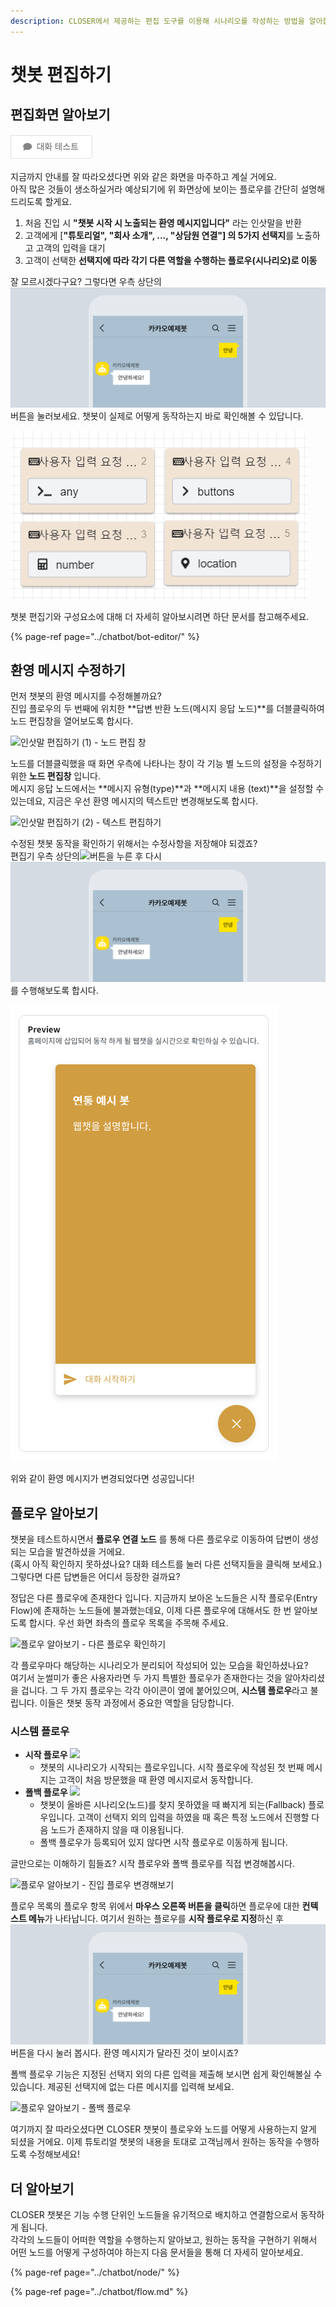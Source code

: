 ```yaml
---
description: CLOSER에서 제공하는 편집 도구를 이용해 시나리오를 작성하는 방법을 알아봅니다.
---
```


# 챗봇 편집하기

## 편집화면 알아보기 <a id="editor"></a>

![&#xD3B8;&#xC9D1;&#xD654;&#xBA74; &#xC54C;&#xC544;&#xBCF4;&#xAE30; \(1\) - &#xD29C;&#xD1A0;&#xB9AC;&#xC5BC; &#xCC57;&#xBD07; &#xC9C4;&#xC785; &#xD50C;&#xB85C;&#xC6B0;](../../.gitbook/assets/image%20%285%29.png)

지금까지 안내를 잘 따라오셨다면 위와 같은 화면을 마주하고 계실 거에요.   
아직 많은 것들이 생소하실거라 예상되기에 위 화면상에 보이는 플로우를 간단히 설명해드리도록 할게요. 

1. 처음 진입 시 **"챗봇 시작 시 노출되는 환영 메시지입니다"** 라는 인삿말을 반환
2. 고객에게 \[**"튜토리얼", "회사 소개", ..., "상담원 연결"\] 의 5가지 선택지**를 노출하고 고객의 입력을 대기
3. 고객이 선택한 **선택지에 따라 각기 다른 역할을 수행하는 플로우\(시나리오\)로 이동** 

잘 모르시겠다구요? 그렇다면 우측 상단의 ![](../../.gitbook/assets/image%20%286%29.png) 버튼을 눌러보세요. 챗봇이 실제로 어떻게 동작하는지 바로 확인해볼 수 있답니다.

![&#xD3B8;&#xC9D1;&#xD654;&#xBA74; &#xC54C;&#xC544;&#xBCF4;&#xAE30; \(2\) - &#xB300;&#xD654; &#xD14C;&#xC2A4;&#xD2B8; &#xD654;&#xBA74;](../../.gitbook/assets/image%20%2843%29.png)

챗봇 편집기와 구성요소에 대해 더 자세히 알아보시려면 하단 문서를 참고해주세요.

{% page-ref page="../chatbot/bot-editor/" %}

## 환영 메시지 수정하기 <a id="welcome-response"></a>

먼저 챗봇의 환영 메시지를 수정해볼까요?   
진입 플로우의 두 번째에 위치한 **답변 반환 노드\(메시지 응답 노드\)**를 더블클릭하여 노드 편집창을 열어보도록 합시다.

![&#xC778;&#xC0BF;&#xB9D0; &#xD3B8;&#xC9D1;&#xD558;&#xAE30; \(1\) - &#xB178;&#xB4DC; &#xD3B8;&#xC9D1; &#xCC3D;](../../.gitbook/assets/jan-31-2019-14-28-57.gif)

노드를 더블클릭했을 때 화면 우측에 나타나는 창이 각 기능 별 노드의 설정을 수정하기 위한 **노드 편집창** 입니다.  
메시지 응답 노드에서는 **메시지 유형\(type\)**과 **메시지 내용 \(text\)**을 설정할 수 있는데요, 지금은 우선 환영 메시지의 텍스트만 변경해보도록 합시다.

![&#xC778;&#xC0BF;&#xB9D0; &#xD3B8;&#xC9D1;&#xD558;&#xAE30; \(2\) - &#xD14D;&#xC2A4;&#xD2B8; &#xD3B8;&#xC9D1;&#xD558;&#xAE30;](../../.gitbook/assets/jan-31-2019-14-40-42.gif)

수정된 챗봇 동작을 확인하기 위해서는 수정사항을 저장해야 되겠죠?   
편집기 우측 상단의![](../../.gitbook/assets/save.png)버튼을 누른 후 다시 ![](../../.gitbook/assets/image%20%286%29.png)를 수행해보도록 합시다. 

![&#xC778;&#xC0BF;&#xB9D0; &#xD3B8;&#xC9D1;&#xD558;&#xAE30; \(3\) - &#xBCC0;&#xACBD;&#xB41C; &#xC778;&#xC0BF;&#xB9D0; &#xD655;&#xC778;](../../.gitbook/assets/image%20%2825%29.png)

위와 같이 환영 메시지가 변경되었다면 성공입니다!

## 플로우 알아보기 <a id="flow-list"></a>

챗봇을 테스트하시면서 **플로우 연결 노드** 를 통해 다른 플로우로 이동하여 답변이 생성되는 모습을 발견하셨을 거에요.   
\(혹시 아직 확인하지 못하셨나요? 대화 테스트를 눌러 다른 선택지들을 클릭해 보세요.\) 그렇다면 다른 답변들은 어디서 등장한 걸까요?

정답은 다른 플로우에 존재한다 입니다. 지금까지 보아온 노드들은 시작 플로우\(Entry Flow\)에 존재하는 노드들에 불과했는데요, 이제 다른 플로우에 대해서도 한 번 알아보도록 합시다. 우선 화면 좌측의 플로우 목록을 주목해 주세요.

![&#xD50C;&#xB85C;&#xC6B0; &#xC54C;&#xC544;&#xBCF4;&#xAE30; - &#xB2E4;&#xB978; &#xD50C;&#xB85C;&#xC6B0; &#xD655;&#xC778;&#xD558;&#xAE30;](../../.gitbook/assets/flowlist.gif)

각 플로우마다 해당하는 시나리오가 분리되어 작성되어 있는 모습을 확인하셨나요?   
여기서 눈썰미가 좋은 사용자라면 두 가지 특별한 플로우가 존재한다는 것을 알아차리셨을 겁니다. 그 두 가지 플로우는 각각 아이콘이 옆에 붙어있으며, **시스템 플로우**라고 불립니다. 이들은 챗봇 동작 과정에서 중요한 역할을 담당합니다.

### 시스템 플로우 <a id="system-flow"></a>

* **시작 플로우** ![](../../.gitbook/assets/entry-flow.png) 
  * 챗봇의 시나리오가 시작되는 플로우입니다. 시작 플로우에 작성된 첫 번째 메시지는 고객이 처음 방문했을 때 환영 메시지로서 동작합니다. 
* **폴백 플로우** ![](../../.gitbook/assets/fallback-flow.png) 
  * 챗봇이 올바른 시나리오\(노드\)를 찾지 못하였을 때 빠지게 되는\(Fallback\) 플로우입니다. 고객이 선택지 외의 입력을 하였을 때 혹은 특정 노드에서 진행할 다음 노드가 존재하지 않을 때 이용됩니다.
  * 폴백 플로우가 등록되어 있지 않다면 시작 플로우로 이동하게 됩니다.

글만으로는 이해하기 힘들죠? 시작 플로우와 폴백 플로우를 직접 변경해봅시다.

![&#xD50C;&#xB85C;&#xC6B0; &#xC54C;&#xC544;&#xBCF4;&#xAE30; - &#xC9C4;&#xC785; &#xD50C;&#xB85C;&#xC6B0; &#xBCC0;&#xACBD;&#xD574;&#xBCF4;&#xAE30;](../../.gitbook/assets/test-entry-flow-change.gif)

플로우 목록의 플로우 항목 위에서 **마우스 오른쪽 버튼을 클릭**하면 플로우에 대한 **컨텍스트 메뉴**가 나타납니다. 여기서 원하는 플로우를 **시작 플로우로 지정**하신 후 ![](../../.gitbook/assets/image%20%286%29.png) 버튼을 다시 눌러 봅시다. 환영 메시지가 달라진 것이 보이시죠?

폴백 플로우 기능은 지정된 선택지 외의 다른 입력을 제출해 보시면 쉽게 확인해볼실 수 있습니다. 제공된 선택지에 없는 다른 메시지를 입력해 보세요.

![&#xD50C;&#xB85C;&#xC6B0; &#xC54C;&#xC544;&#xBCF4;&#xAE30; - &#xD3F4;&#xBC31; &#xD50C;&#xB85C;&#xC6B0;](../../.gitbook/assets/flow-editor-fallback-flow.gif)

여기까지 잘 따라오셨다면 CLOSER 챗봇이 플로우와 노드를 어떻게 사용하는지 알게 되셨을 거에요. 이제 튜토리얼 챗봇의 내용을 토대로 고객님께서 원하는 동작을 수행하도록 수정해보세요!

## 더 알아보기 <a id="more"></a>

CLOSER 챗봇은 기능 수행 단위인 노드들을 유기적으로 배치하고 연결함으로서 동작하게 됩니다.   
각각의 노드들이 어떠한 역할을 수행하는지 알아보고, 원하는 동작을 구현하기 위해서 어떤 노드를 어떻게 구성하여야 하는지 다음 문서들을 통해 더 자세히 알아보세요.

{% page-ref page="../chatbot/node/" %}

{% page-ref page="../chatbot/flow.md" %}

